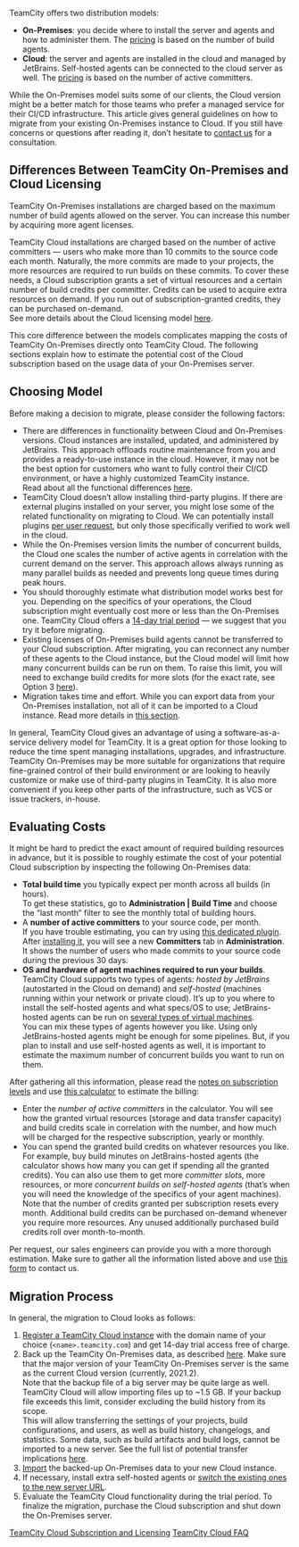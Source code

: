 [//]: # (title: Migrate from TeamCity On-Premises to TeamCity Cloud)
[//]: # (auxiliary-id: Migrate from TeamCity On-Premises to TeamCity Cloud)

TeamCity offers two distribution models:
* __On-Premises__: you decide where to install the server and agents and how to administer them. The [pricing](https://www.jetbrains.com/teamcity/buy/#on-premises) is based on the number of build agents.
* __Cloud__: the server and agents are installed in the cloud and managed by JetBrains. Self-hosted agents can be connected to the cloud server as well. The [pricing](https://www.jetbrains.com/teamcity/buy/#cloud) is based on the number of active committers.

While the On-Premises model suits some of our clients, the Cloud version might be a better match for those teams who prefer a managed service for their CI/CD infrastructure. This article gives general guidelines on how to migrate from your existing On-Premises instance to Cloud. If you still have concerns or questions after reading it, don’t hesitate to [contact us](https://www.jetbrains.com/teamcity/get-in-touch/) for a consultation.

## Differences Between TeamCity On-Premises and Cloud Licensing

TeamCity On-Premises installations are charged based on the maximum number of build agents allowed on the server. You can increase this number by acquiring more agent licenses.

TeamCity Cloud installations are charged based on the number of active committers — users who make more than 10 commits to the source code each month. Naturally, the more commits are made to your projects, the more resources are required to run builds on these commits. To cover these needs, a Cloud subscription grants a set of virtual resources and a certain number of build credits per committer. Credits can be used to acquire extra resources on demand. If you run out of subscription-granted credits, they can be purchased on-demand.  
See more details about the Cloud licensing model [here](teamcity-cloud-subscription-and-licensing.md).

This core difference between the models complicates mapping the costs of TeamCity On-Premises directly onto TeamCity Cloud. The following sections explain how to estimate the potential cost of the Cloud subscription based on the usage data of your On-Premises server.

## Choosing Model

Before making a decision to migrate, please consider the following factors:

* There are differences in functionality between Cloud and On-Premises versions. Cloud instances are installed, updated, and administered by JetBrains. This approach offloads routine maintenance from you and provides a ready-to-use instance in the cloud. However, it may not be the best option for customers who want to fully control their CI/CD environment, or have a highly customized TeamCity instance.  
  Read about all the functional differences [here](getting-started-with-teamcity-cloud.md#Differences+between+TeamCity+Cloud+and+On-Premises).
* TeamCity Cloud doesn’t allow installing third-party plugins. If there are external plugins installed on your server, you might lose some of the related functionality on migrating to Cloud. We can potentially install plugins [per user request](https://youtrack.jetbrains.com/issues/TCC), but only those specifically verified to work well in the cloud.
* While the On-Premises version limits the number of concurrent builds, the Cloud one scales the number of active agents in correlation with the current demand on the server. This approach allows always running as many parallel builds as needed and prevents long queue times during peak hours.
* You should thoroughly estimate what distribution model works best for you. Depending on the specifics of your operations, the Cloud subscription might eventually cost more or less than the On-Premises one. TeamCity Cloud offers a [14-day trial period](https://www.jetbrains.com/teamcity/download/#section=cloud) — we suggest that you try it before migrating.
* Existing licenses of On-Premises build agents cannot be transferred to your Cloud subscription. After migrating, you can reconnect any number of these agents to the Cloud instance, but the Cloud model will limit how many concurrent builds can be run on them. To raise this limit, you will need to exchange build credits for more slots (for the exact rate, see Option 3 [here](https://www.jetbrains.com/teamcity/buy/#cloud)).
* Migration takes time and effort. While you can export data from your On-Premises installation, not all of it can be imported to a Cloud instance. Read more details in [this section](#Migration+Process).

In general, TeamCity Cloud gives an advantage of using a software-as-a-service delivery model for TeamCity. It is a great option for those looking to reduce the time spent managing installations, upgrades, and infrastructure.  
TeamCity On-Premises may be more suitable for organizations that require fine-grained control of their build environment or are looking to heavily customize or make use of third-party plugins in TeamCity. It is also more convenient if you keep other parts of the infrastructure, such as VCS or issue trackers, in-house.

## Evaluating Costs

It might be hard to predict the exact amount of required building resources in advance, but it is possible to roughly estimate the cost of your potential Cloud subscription by inspecting the following On-Premises data:
* __Total build time__ you typically expect per month across all builds (in hours).  
To get these statistics, go to __Administration | Build Time__ and choose the “last month” filter to see the monthly total of building hours.
* A __number of active committers__ to your source code, per month.  
If you have trouble estimating, you can try using [this dedicated plugin](https://plugins.jetbrains.com/plugin/17629-committers-count). After [installing it](https://www.jetbrains.com/help/teamcity/installing-additional-plugins.html), you will see a new __Committers__ tab in __Administration__. It shows the number of users who made commits to your source code during the previous 30 days.
* __OS and hardware of agent machines required to run your builds__.  
TeamCity Cloud supports two types of agents: _hosted by JetBrains_ (autostarted in the Cloud on demand) and _self-hosted_ (machines running within your network or private cloud). It’s up to you where to install the self-hosted agents and what specs/OS to use; JetBrains-hosted agents can be run on [several types of virtual machines](supported-platforms-and-environments.md#JetBrains-Hosted+Agents).  
You can mix these types of agents however you like. Using only JetBrains-hosted agents might be enough for some pipelines. But, if you plan to install and use self-hosted agents as well, it is important to estimate the maximum number of concurrent builds you want to run on them.

After gathering all this information, please read the [notes on subscription levels](teamcity-cloud-subscription-and-licensing.md#Subscription+Levels) and use [this calculator](https://www.jetbrains.com/teamcity/buy/#cloud) to estimate the billing:
* Enter the _number of active committers_ in the calculator. You will see how the granted virtual resources (storage and data transfer capacity) and build credits scale in correlation with the number, and how much will be charged for the respective subscription, yearly or monthly.
* You can spend the granted build credits on whatever resources you like. For example, buy build minutes on JetBrains-hosted agents (the calculator shows how many you can get if spending all the granted credits). You can also use them to get more _committer slots_, more resources, or more _concurrent builds on self-hosted agents_ (that’s when you will need the knowledge of the specifics of your agent machines).  
Note that the number of credits granted per subscription resets every month. Additional build credits can be purchased on-demand whenever you require more resources. Any unused additionally purchased build credits roll over month-to-month.

Per request, our sales engineers can provide you with a more thorough estimation. Make sure to gather all the information listed above and use [this form](https://www.jetbrains.com/teamcity/get-in-touch/) to contact us.

## Migration Process

In general, the migration to Cloud looks as follows:

1. [Register a TeamCity Cloud instance](https://www.jetbrains.com/teamcity/cloud/) with the domain name of your choice (`<name>.teamcity.com`) and get 14-day trial access free of charge.
2. Back up the TeamCity On-Premises data, as described [here](https://www.jetbrains.com/help/teamcity/creating-backup-from-teamcity-web-ui.html). Make sure that the major version of your TeamCity On-Premises server is the same as the current Cloud version (currently, 2021.2).  
   Note that the backup file of a big server may be quite large as well. TeamCity Cloud will allow importing files up to \~1.5 GB. If your backup file exceeds this limit, consider excluding the build history from its scope.  
  This will allow transferring the settings of your projects, build configurations, and users, as well as build history, changelogs, and statistics. Some data, such as build artifacts and build logs, cannot be imported to a new server. See the full list of potential transfer implications [here](projects-import.md#Data+not+included+into+import).
3. [Import](projects-import.md) the backed-up On-Premises data to your new Cloud instance.
4. If necessary, install extra self-hosted agents or [switch the existing ones to the new server URL](build-agent-configuration.md).
5. Evaluate the TeamCity Cloud functionality during the trial period. To finalize the migration, purchase the Cloud subscription and shut down the On-Premises server.

<seealso>
        <category ref="admin-guide">
            <a href="teamcity-cloud-subscription-and-licensing.md">TeamCity Cloud Subscription and Licensing</a>
        </category>
        <category ref="external">
            <a href="https://teamcity-support.jetbrains.com/hc/en-us/categories/360003110659-TeamCity-Cloud-FAQ">TeamCity Cloud FAQ</a>
        </category>
</seealso>
